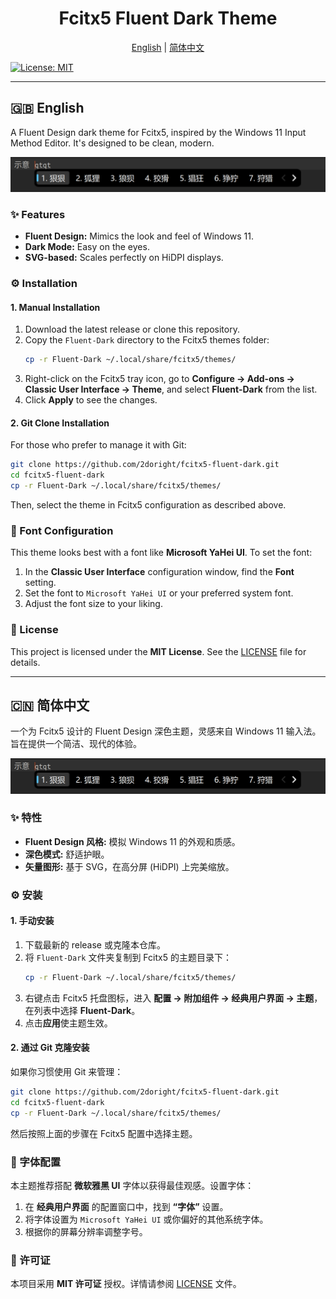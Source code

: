 <div align="center">

# Fcitx5 Fluent Dark Theme

[English](#-english) | [简体中文](#-简体中文)

</div>

[![License: MIT](https://img.shields.io/badge/License-MIT-yellow.svg)](https://opensource.org/licenses/MIT)

---

<a name="-english"></a>

## 🇬🇧 English

A Fluent Design dark theme for Fcitx5, inspired by the Windows 11 Input Method Editor. It's designed to be clean, modern.

![Screenshot](screenshot.png)

### ✨ Features

-   **Fluent Design:** Mimics the look and feel of Windows 11.
-   **Dark Mode:** Easy on the eyes.
-   **SVG-based:** Scales perfectly on HiDPI displays.

### ⚙️ Installation

#### 1. Manual Installation

1.  Download the latest release or clone this repository.
2.  Copy the `Fluent-Dark` directory to the Fcitx5 themes folder:
    ```bash
    cp -r Fluent-Dark ~/.local/share/fcitx5/themes/
    ```
3.  Right-click on the Fcitx5 tray icon, go to **Configure -> Add-ons -> Classic User Interface -> Theme**, and select **Fluent-Dark** from the list.
4.  Click **Apply** to see the changes.

#### 2. Git Clone Installation

For those who prefer to manage it with Git:
   ```bash
   git clone https://github.com/2doright/fcitx5-fluent-dark.git
   cd fcitx5-fluent-dark
   cp -r Fluent-Dark ~/.local/share/fcitx5/themes/
   ```
Then, select the theme in Fcitx5 configuration as described above.

### 📝 Font Configuration

This theme looks best with a font like **Microsoft YaHei UI**. To set the font:
1.  In the **Classic User Interface** configuration window, find the **Font** setting.
2.  Set the font to `Microsoft YaHei UI` or your preferred system font.
3.  Adjust the font size to your liking.

### 📄 License

This project is licensed under the **MIT License**. See the [LICENSE](LICENSE) file for details.

---

<a name="-简体中文"></a>

## 🇨🇳 简体中文

一个为 Fcitx5 设计的 Fluent Design 深色主题，灵感来自 Windows 11 输入法。旨在提供一个简洁、现代的体验。

![效果截图](screenshot.png)

### ✨ 特性

-   **Fluent Design 风格:** 模拟 Windows 11 的外观和质感。
-   **深色模式:** 舒适护眼。
-   **矢量图形:** 基于 SVG，在高分屏 (HiDPI) 上完美缩放。

### ⚙️ 安装

#### 1. 手动安装

1.  下载最新的 release 或克隆本仓库。
2.  将 `Fluent-Dark` 文件夹复制到 Fcitx5 的主题目录下：
    ```bash
    cp -r Fluent-Dark ~/.local/share/fcitx5/themes/
    ```
3.  右键点击 Fcitx5 托盘图标，进入 **配置 -> 附加组件 -> 经典用户界面 -> 主题**，在列表中选择 **Fluent-Dark**。
4.  点击**应用**使主题生效。

#### 2. 通过 Git 克隆安装

如果你习惯使用 Git 来管理：
   ```bash
   git clone https://github.com/2doright/fcitx5-fluent-dark.git
   cd fcitx5-fluent-dark
   cp -r Fluent-Dark ~/.local/share/fcitx5/themes/
   ```
然后按照上面的步骤在 Fcitx5 配置中选择主题。

### 📝 字体配置

本主题推荐搭配 **微软雅黑 UI** 字体以获得最佳观感。设置字体：
1.  在 **经典用户界面** 的配置窗口中，找到 **“字体”** 设置。
2.  将字体设置为 `Microsoft YaHei UI` 或你偏好的其他系统字体。
3.  根据你的屏幕分辨率调整字号。

### 📄 许可证

本项目采用 **MIT 许可证** 授权。详情请参阅 [LICENSE](LICENSE) 文件。
